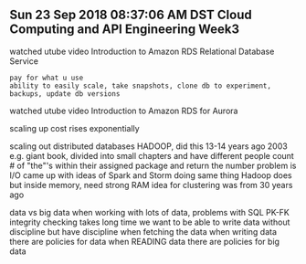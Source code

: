 Sun 23 Sep 2018 08:37:06 AM DST
Cloud Computing and API Engineering Week3
---
watched utube video Introduction to Amazon RDS
	Relational Database Service

	pay for what u use
	ability to easily scale, take snapshots, clone db to experiment, backups, update db versions


watched utube video Introduction to Amazon RDS for Aurora

scaling up
	cost rises exponentially

scaling out
	distributed databases
	HADOOP, did this 13-14 years ago
		2003
		e.g. giant book, divided into small chapters and have different people count # of "the"'s within their assigned package and return the number
		problem is I/O
			came up with ideas of Spark and Storm
				doing same thing Hadoop does but inside memory, need strong RAM
	idea for clustering was from 30 years ago

data vs big data
	when working with lots of data, problems with SQL
		PK-FK integrity checking takes long time
			we want to be able to write data without discipline but have discipline when fetching the data
	when writing data there are policies for data
	when READING data there are policies for big data

